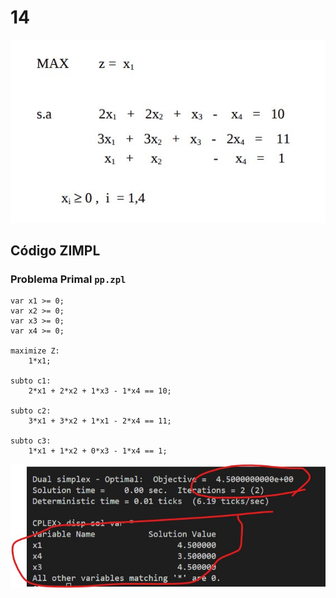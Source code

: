 # 14

![image](resources/ex.jpg)

## Código ZIMPL

### Problema Primal `pp.zpl`

    var x1 >= 0;
    var x2 >= 0;
    var x3 >= 0;
    var x4 >= 0;

    maximize Z:
        1*x1;

    subto c1:
        2*x1 + 2*x2 + 1*x3 - 1*x4 == 10;

    subto c2:
        3*x1 + 3*x2 + 1*x1 - 2*x4 == 11;

    subto c3:
        1*x1 + 1*x2 + 0*x3 - 1*x4 == 1;

![image](resources/sol.jpg)
